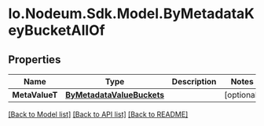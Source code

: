 # Io.Nodeum.Sdk.Model.ByMetadataKeyBucketAllOf
## Properties

Name | Type | Description | Notes
------------ | ------------- | ------------- | -------------
**MetaValueT** | [**ByMetadataValueBuckets**](ByMetadataValueBuckets.md) |  | [optional] 

[[Back to Model list]](../README.md#documentation-for-models) [[Back to API list]](../README.md#documentation-for-api-endpoints) [[Back to README]](../README.md)

